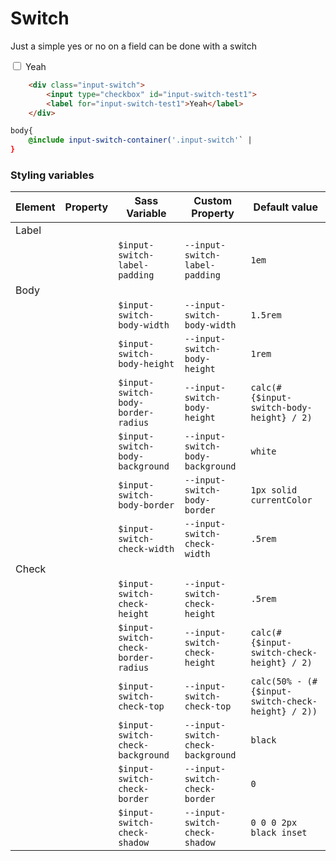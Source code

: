 # Switch

Just a simple yes or no on a field can be done with a switch


<div class="html-example">
<form>
	<div class="input-switch">
		<input type="checkbox" id="input-switch-test1">
		<label for="input-switch-test1">Yeah</label>
	</div>
</form>
</div>

```html
	<div class="input-switch">
		<input type="checkbox" id="input-switch-test1">
		<label for="input-switch-test1">Yeah</label>
	</div>
```
```scss
body{
	@include input-switch-container('.input-switch'` |
}
```


### Styling variables

| Element | Property | Sass Variable                       | Custom Property                   | Default value                                     |
| ------- | -------- | ----------------------------------- | --------------------------------- | ------------------------------------------------- |
| Label   |
|         |          | `$input-switch-label-padding`       | `--input-switch-label-padding`    | `1em`                                             |
| Body    |
|         |          | `$input-switch-body-width`          | `--input-switch-body-width`       | `1.5rem`                                          |
|         |          | `$input-switch-body-height`         | `--input-switch-body-height`      | `1rem`                                            |
|         |          | `$input-switch-body-border-radius`  | `--input-switch-body-height`      | `calc(#{$input-switch-body-height} / 2)`          |
|         |          | `$input-switch-body-background`     | `--input-switch-body-background`  | `white`                                           |
|         |          | `$input-switch-body-border`         | `--input-switch-body-border`      | `1px solid currentColor`                          |
|         |          | `$input-switch-check-width`         | `--input-switch-check-width`      | `.5rem`                                           |
| Check   |
|         |          | `$input-switch-check-height`        | `--input-switch-check-height`     | `.5rem`                                           |
|         |          | `$input-switch-check-border-radius` | `--input-switch-check-height`     | `calc(#{$input-switch-check-height} / 2)`         |
|         |          | `$input-switch-check-top`           | `--input-switch-check-top`        | `calc(50% - (#{$input-switch-check-height} / 2))` |
|         |          | `$input-switch-check-background`    | `--input-switch-check-background` | `black`                                           |
|         |          | `$input-switch-check-border`        | `--input-switch-check-border`     | `0`                                               |
|         |          | `$input-switch-check-shadow`        | `--input-switch-check-shadow`     | `0 0 0 2px black inset`                           |
